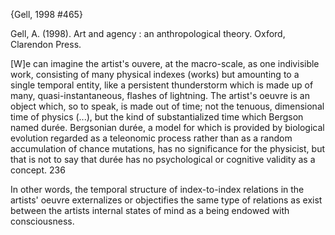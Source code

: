 ﻿{Gell, 1998 #465}

Gell, A. (1998). Art and agency : an anthropological theory. Oxford, Clarendon Press.

[W]e can imagine the artist's ouvere, at the macro-scale, as one indivisible work, consisting of many physical indexes (works) but amounting to a single temporal entity, like a persistent thunderstorm  which is made up of many, quasi-instantaneous, flashes of lightning. The artist's oeuvre is an object which, so to speak, is made out of time; not the tenuous, dimensional time of physics  (...), but the kind of substantialized time which Bergson named durée. Bergsonian  durée, a model for which is provided by biological evolution regarded as a teleonomic process rather than as a random accumulation of chance mutations, has no significance for the physicist, but that is not to say that   durée  has no psychological or cognitive validity as a concept. 236

In other words, the temporal structure of index-to-index relations in the artists' oeuvre externalizes or objectifies the same type of relations as exist between the artists internal states of mind as a being endowed with consciousness. 

